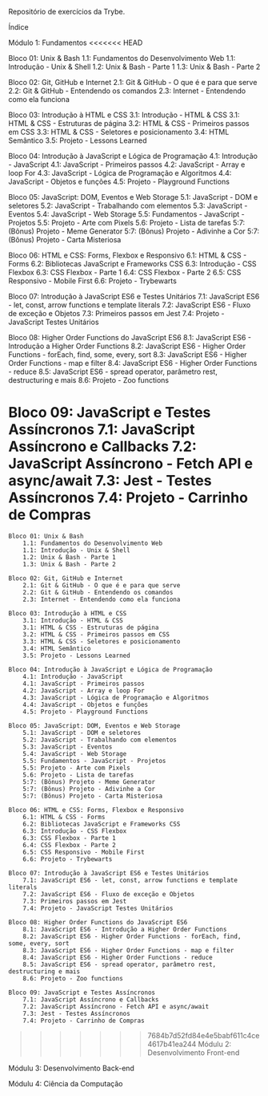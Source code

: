 Repositório de exercícios da Trybe.

Índice

Módulo 1: Fundamentos
<<<<<<< HEAD

Bloco 01: Unix & Bash
	1.1: Fundamentos do Desenvolvimento Web
	1.1: Introdução - Unix & Shell
	1.2: Unix & Bash - Parte 1
	1.3: Unix & Bash - Parte 2

Bloco 02: Git, GitHub e Internet
	2.1: Git & GitHub - O que é e para que serve
	2.2: Git & GitHub - Entendendo os comandos
	2.3: Internet - Entendendo como ela funciona

Bloco 03: Introdução à HTML e CSS
	3.1: Introdução - HTML & CSS
	3.1: HTML & CSS - Estruturas de página 
	3.2: HTML & CSS - Primeiros passos em CSS
	3.3: HTML & CSS - Seletores e posicionamento
	3.4: HTML Semântico
	3.5: Projeto - Lessons Learned
	
Bloco 04: Introdução à JavaScript e Lógica de Programação
	4.1: Introdução - JavaScript
	4.1: JavaScript - Primeiros passos
	4.2: JavaScript - Array e loop For
	4.3: JavaScript - Lógica de Programação e Algoritmos
	4.4: JavaScript - Objetos e funções
	4.5: Projeto - Playground Functions

Bloco 05: JavaScript: DOM, Eventos e Web Storage
	5.1: JavaScript - DOM e seletores
	5.2: JavaScript - Trabalhando com elementos
	5.3: JavaScript - Eventos
	5.4: JavaScript - Web Storage
	5.5: Fundamentos - JavaScript - Projetos
	5.5: Projeto - Arte com Pixels
	5.6: Projeto - Lista de tarefas
	5:7: (Bônus) Projeto - Meme Generator
	5:7: (Bônus) Projeto - Adivinhe a Cor
	5:7: (Bônus) Projeto - Carta Misteriosa
	
Bloco 06: HTML e CSS: Forms, Flexbox e Responsivo
	6.1: HTML & CSS - Forms
	6.2: Bibliotecas JavaScript e Frameworks CSS
	6.3: Introdução - CSS Flexbox
	6.3: CSS Flexbox - Parte 1
	6.4: CSS Flexbox - Parte 2
	6.5: CSS Responsivo - Mobile First
	6.6: Projeto - Trybewarts

Bloco 07: Introdução à JavaScript ES6 e Testes Unitários
	7.1: JavaScript ES6 - let, const, arrow functions e template literals
	7.2: JavaScript ES6 - Fluxo de exceção e Objetos
	7.3: Primeiros passos em Jest
	7.4: Projeto - JavaScript Testes Unitários

Bloco 08: Higher Order Functions do JavaScript ES6
	8.1: JavaScript ES6 - Introdução a Higher Order Functions
	8.2: JavaScript ES6 - Higher Order Functions - forEach, find, some, every, sort
	8.3: JavaScript ES6 - Higher Order Functions - map e filter
	8.4: JavaScript ES6 - Higher Order Functions - reduce
	8.5: JavaScript ES6 - spread operator, parâmetro rest, destructuring e mais
	8.6: Projeto - Zoo functions

Bloco 09: JavaScript e Testes Assíncronos
	7.1: JavaScript Assíncrono e Callbacks
	7.2: JavaScript Assíncrono - Fetch API e async/await
	7.3: Jest - Testes Assíncronos
	7.4: Projeto - Carrinho de Compras
=======
	
	Bloco 01: Unix & Bash
		1.1: Fundamentos do Desenvolvimento Web
		1.1: Introdução - Unix & Shell
		1.2: Unix & Bash - Parte 1
		1.3: Unix & Bash - Parte 2
	
	Bloco 02: Git, GitHub e Internet
		2.1: Git & GitHub - O que é e para que serve
		2.2: Git & GitHub - Entendendo os comandos
		2.3: Internet - Entendendo como ela funciona
	
	Bloco 03: Introdução à HTML e CSS
		3.1: Introdução - HTML & CSS
		3.1: HTML & CSS - Estruturas de página 
		3.2: HTML & CSS - Primeiros passos em CSS
		3.3: HTML & CSS - Seletores e posicionamento
		3.4: HTML Semântico
		3.5: Projeto - Lessons Learned
		
	Bloco 04: Introdução à JavaScript e Lógica de Programação
		4.1: Introdução - JavaScript
		4.1: JavaScript - Primeiros passos
		4.2: JavaScript - Array e loop For
		4.3: JavaScript - Lógica de Programação e Algoritmos
		4.4: JavaScript - Objetos e funções
		4.5: Projeto - Playground Functions
	
	Bloco 05: JavaScript: DOM, Eventos e Web Storage
		5.1: JavaScript - DOM e seletores
		5.2: JavaScript - Trabalhando com elementos
		5.3: JavaScript - Eventos
		5.4: JavaScript - Web Storage
		5.5: Fundamentos - JavaScript - Projetos
		5.5: Projeto - Arte com Pixels
		5.6: Projeto - Lista de tarefas
		5:7: (Bônus) Projeto - Meme Generator
		5:7: (Bônus) Projeto - Adivinhe a Cor
		5:7: (Bônus) Projeto - Carta Misteriosa
		
	Bloco 06: HTML e CSS: Forms, Flexbox e Responsivo
		6.1: HTML & CSS - Forms
		6.2: Bibliotecas JavaScript e Frameworks CSS
		6.3: Introdução - CSS Flexbox
		6.3: CSS Flexbox - Parte 1
		6.4: CSS Flexbox - Parte 2
		6.5: CSS Responsivo - Mobile First
		6.6: Projeto - Trybewarts
	
	Bloco 07: Introdução à JavaScript ES6 e Testes Unitários
		7.1: JavaScript ES6 - let, const, arrow functions e template literals
		7.2: JavaScript ES6 - Fluxo de exceção e Objetos
		7.3: Primeiros passos em Jest
		7.4: Projeto - JavaScript Testes Unitários
	
	Bloco 08: Higher Order Functions do JavaScript ES6
		8.1: JavaScript ES6 - Introdução a Higher Order Functions
		8.2: JavaScript ES6 - Higher Order Functions - forEach, find, some, every, sort
		8.3: JavaScript ES6 - Higher Order Functions - map e filter
		8.4: JavaScript ES6 - Higher Order Functions - reduce
		8.5: JavaScript ES6 - spread operator, parâmetro rest, destructuring e mais
		8.6: Projeto - Zoo functions
	
	Bloco 09: JavaScript e Testes Assíncronos
		7.1: JavaScript Assíncrono e Callbacks
		7.2: JavaScript Assíncrono - Fetch API e async/await
		7.3: Jest - Testes Assíncronos
		7.4: Projeto - Carrinho de Compras
		
>>>>>>> 7684b7d52fd84e4e5babf611c4ce4617b41ea244
Módulu 2: Desenvolvimento Front-end

Módulu 3: Desenvolvimento Back-end

Módulu 4: Ciência da Computação
